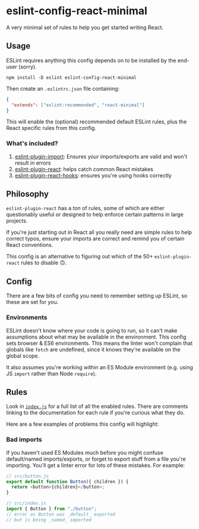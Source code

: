 # eslint-config-react-minimal

A very minimal set of rules to help you get started writing React.

## Usage

ESLint requires anything this config depends on to be installed by the end-user (sorry).

```shell
npm install -D eslint eslint-config-react-minimal
```

Then create an `.eslintrc.json` file containing:

```json
{
  "extends": ["eslint:recommended", "react-minimal"]
}
```

This will enable the (optional) recommended default ESLint rules, plus the React specific rules from this config.

### What's included?

1. [eslint-plugin-import](https://github.com/benmosher/eslint-plugin-import): Ensures your imports/exports are valid and won't result in errors
1. [eslint-plugin-react](https://github.com/yannickcr/eslint-plugin-react): helps catch common React mistakes
1. [eslint-plugin-react-hooks](https://www.npmjs.com/package/eslint-plugin-react-hooks): ensures you're using hooks correctly

## Philosophy

`eslint-plugin-react` has a _ton_ of rules, some of which are either questionably useful or designed to help enforce certain patterns in large projects.

If you're just starting out in React all you really need are simple rules to help correct typos, ensure your imports are correct and remind you of certain React conventions.

This config is an alternative to figuring out which of the 50+ `eslint-plugin-react` rules to disable 🙃.

## Config

There are a few bits of config you need to remember setting up ESLint, so these are set for you.

### Environments

ESLint doesn't know where your code is going to run, so it can't make assumptions about what may be available in the environment. This config sets browser & ES6 environments. This means the linter won't complain that globals like `fetch` are undefined, since it knows they're available on the global scope.

It also assumes you're working within an ES Module environment (e.g. using JS `import` rather than Node `require`).

## Rules

Look in [`index.js`](./index.js) for a full list of all the enabled rules. There are comments linking to the documentation for each rule if you're curious what they do.

Here are a few examples of problems this config will highlight:

### Bad imports

If you haven't used ES Modules much before you might confuse default/named imports/exports, or forget to export stuff from a file you're importing. You'll get a linter error for lots of these mistakes. For example:

```js
// src/button.js
export default function Button({ children }) {
  return <button>{children}</button>;
}

// src/index.js
import { Button } from "./button";
// error as Button was _default_ exported
// but is being _named_ imported
```
